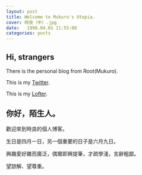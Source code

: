 ```yaml
---
layout: post
title: Welcome to Mukuro's Utopia.
cover: 時良（中）.jpg
date:   1998.04.01 11:55:00
categories: posts
---
```


## Hi, strangers

There is the personal blog from Root(Mukuro).

This is my [Twitter](https://twitter.com).

This is my [Lofter](http://www.lofter.com/blog/mr-mukuro).

## 你好，陌生人。

歡迎來到時良的個人博客。

生日是四月一日，另一個重要的日子是六月九日。

興趣愛好雜而廣泛，偶爾即興提筆，才疏學淺，言辭粗鄙。

望諒解、望尊重。
